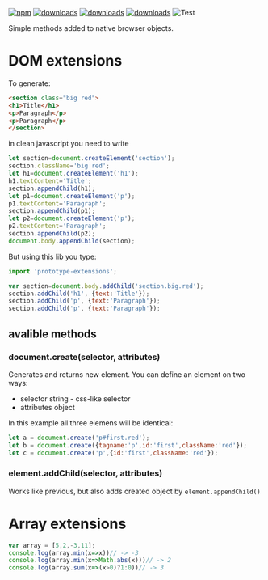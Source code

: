 [![npm](https://badgen.net/npm/v/prototype-extensions)](https://www.npmjs.com/package/prototype-extensions)
[![downloads](https://badgen.net/npm/dt/prototype-extensions)](https://www.npmjs.com/package/prototype-extensions)
[![downloads](https://badgen.net/npm/license/prototype-extensions)](https://www.npmjs.com/package/prototype-extensions)
[![downloads](https://badgen.net/npm/dependents/prototype-extensions)](https://www.npmjs.com/package/prototype-extensions)
![Test](https://github.com/matrix0123456789/prototype-extensions/workflows/Test/badge.svg)

Simple methods added to native browser objects.

# DOM extensions
To generate:
``` HTML
<section class="big red">
<h1>Title</h1>
<p>Paragraph</p>
<p>Paragraph</p>
</section>
```

in clean javascript you need to write

``` javascript
let section=document.createElement('section');
section.className='big red';
let h1=document.createElement('h1');
h1.textContent='Title';
section.appendChild(h1);
let p1=document.createElement('p');
p1.textContent='Paragraph';
section.appendChild(p1);
let p2=document.createElement('p');
p2.textContent='Paragraph';
section.appendChild(p2);
document.body.appendChild(section);
```
But using this lib you type:
```javascript
import 'prototype-extensions';

var section=document.body.addChild('section.big.red');
section.addChild('h1', {text:'Title'});
section.addChild('p', {text:'Paragraph'});
section.addChild('p', {text:'Paragraph'});
```

## avalible methods

### document.create(selector, attributes)
Generates and returns new element. You can define an element on two ways:
* selector string - css-like selector
* attributes object

In this example all three elemens will be identical:
```javascript
let a = document.create('p#first.red');
let b = document.create({tagname:'p',id:'first',className:'red'});
let c = document.create('p',{id:'first',className:'red'});
```

### element.addChild(selector, attributes)
Works like previous, but also adds created object by ```element.appendChild()```

# Array extensions
``` javascript
var array = [5,2,-3,11];
console.log(array.min(x=>x))// -> -3
console.log(array.min(x=>Math.abs(x)))// -> 2
console.log(array.sum(x=>(x>0)?1:0))// -> 3
```
